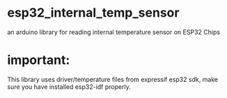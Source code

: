 # esp32_internal_temp_sensor
an arduino library for reading internal temperature sensor on ESP32 Chips
# important:
This library uses driver/temperature files from expressif esp32 sdk, make sure you have installed esp32-idf properly.

